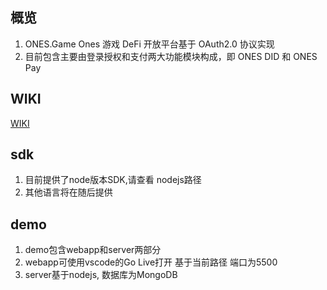 ## 概览

1.  ONES.Game Ones 游戏 DeFi 开放平台基于 OAuth2.0 协议实现
2.  目前包含主要由登录授权和支付两大功能模块构成，即 ONES DID 和 ONES Pay

## WIKI

[WIKI](https://github.com/onesgame/OAuth/wiki)

## sdk 

1. 目前提供了node版本SDK,请查看 nodejs路径 
2. 其他语言将在随后提供 

## demo 

1. demo包含webapp和server两部分 
1. webapp可使用vscode的Go Live打开 基于当前路径 端口为5500
2. server基于nodejs, 数据库为MongoDB 
